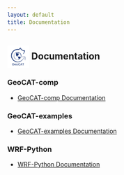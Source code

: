 ```yaml
---
layout: default
title: Documentation
---
```


## <img align="center" width="10%" height="10%" src="/images/GeoCAT_Final_Logos-03.svg"> Documentation
### GeoCAT-comp
* [GeoCAT-comp Documentation](https://geocat-comp.readthedocs.io/)

### GeoCAT-examples
* [GeoCAT-examples Documentation](https://geocat-examples.readthedocs.io/en/latest/index.html)

### WRF-Python
* [WRF-Python Documentation](https://wrf-python.readthedocs.io/en/latest/)
